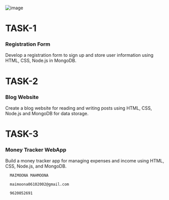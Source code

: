 ![image](https://github.com/user-attachments/assets/d856ecf8-c636-4751-8716-ba7249f4ccfe)




# TASK-1
### Registration Form

Develop a registration form to sign
up and store user information using
HTML, CSS, Node.js in MongoDB.



# TASK-2
### Blog Website

Create a blog website for reading and
writing posts using HTML, CSS, Node.js and
MongoDB for data storage.



# TASK-3 
### Money Tracker WebApp

Build a money tracker app for
managing expenses and income
using HTML, CSS, Node.js, and
MongoDB.




      MAIMOONA MAHMOONA
      
      maimoona06102002@gmail.com
      
      9620052691

